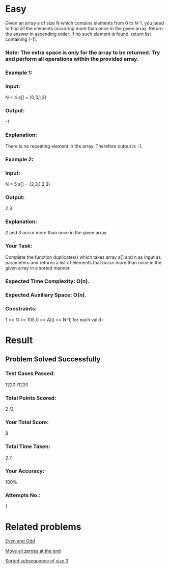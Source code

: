 # Easy
Given an array a of size N which contains elements from 0 to N-1, you need to find all the elements occurring more than once in the given array. Return the answer in ascending order. If no such element is found, return list containing [-1]. 

### Note: The extra space is only for the array to be returned. Try and perform all operations within the provided array. 

### Example 1:

### Input:
N = 4
a[] = {0,3,1,2}
### Output: 
-1
### Explanation: 
There is no repeating element in the array. Therefore output is -1.
### Example 2:

### Input:
N = 5
a[] = {2,3,1,2,3}
### Output: 
2 3 
### Explanation: 
2 and 3 occur more than once in the given array.
### Your Task:
Complete the function duplicates() which takes array a[] and n as input as parameters and returns a list of elements that occur more than once in the given array in a sorted manner. 

### Expected Time Complexity: O(n).
### Expected Auxiliary Space: O(n).

### Constraints:
1 <= N <= 105
0 <= A[i] <= N-1, for each valid i

# Result
## Problem Solved Successfully
### Test Cases Passed: 
1220 /1220
### Total Points Scored: 
2 /2
### Your Total Score: 
8
### Total Time Taken: 
2.7
### Your Accuracy: 
100%
### Attempts No.: 
1

# Related problems

[Even and Odd](https://github.com/user/repo/blob/branch/other_file.md](https://practice.geeksforgeeks.org/problems/even-and-odd/1?page=1&difficulty=Easy&sortBy=submissions)https://practice.geeksforgeeks.org/problems/even-and-odd/1?page=1&difficulty=Easy&sortBy=submissions)

[Move all zeroes at the end](https://practice.geeksforgeeks.org/problems/move-all-zeroes-to-end-of-array0751/1?page=1&difficulty=Easy&sortBy=submissions)

[Sorted subsequence of size 3](https://practice.geeksforgeeks.org/problems/sorted-subsequence-of-size-3/1?page=1&difficulty=Easy&sortBy=submissions)
